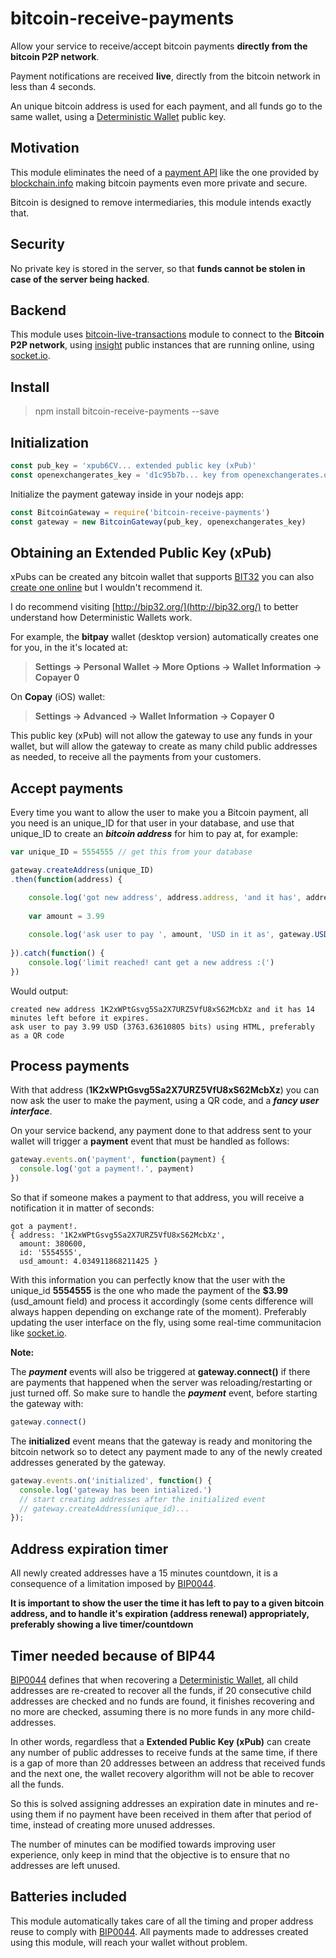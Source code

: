 bitcoin-receive-payments
===================
Allow your service to receive/accept bitcoin payments **directly from the bitcoin P2P network**.

Payment notifications are received **live**, directly from the bitcoin network in less than 4 seconds.

An unique bitcoin address is used for each payment, and all funds go to the same wallet, using a [Deterministic Wallet](https://en.bitcoin.it/wiki/Deterministic_wallet) public key. 

Motivation
--
This module eliminates the need of a [payment API](https://blockchain.info/es/api/api_receive) like the one provided by [blockchain.info](https://blockchain.info/) making bitcoin payments even more private and secure.

Bitcoin is designed to remove intermediaries, this module intends exactly that.

Security
--

No private key is stored in the server, so that **funds cannot be stolen in case of the server being hacked**.

Backend
--
This module uses [bitcoin-live-transactions](https://www.npmjs.com/package/bitcoin-live-transactions) module to connect to the **Bitcoin P2P network**, using [insight](https://github.com/bitpay/insight-api) public instances that are running online, using [socket.io](https://www.npmjs.com/package/socket.io).

Install
--------------------

> npm install bitcoin-receive-payments --save

Initialization
---

```javascript
const pub_key = 'xpub6CV... extended public key (xPub)'
const openexchangerates_key = 'd1c95b7b... key from openexchangerates.org' // to automatically convert USD amounts to BTC at real time rates
```

Initialize the payment gateway inside in your nodejs app:
```javascript
const BitcoinGateway = require('bitcoin-receive-payments')
const gateway = new BitcoinGateway(pub_key, openexchangerates_key)
```


Obtaining an Extended Public Key (xPub) 
----
xPubs can be created any bitcoin wallet that supports [BIT32](https://github.com/bitcoin/bips/blob/master/bip-0032.mediawiki) you can also [create one online](http://bip32.org/) but I wouldn't recommend it.

I do recommend visiting [http://bip32.org/](http://bip32.org/) to better understand how Deterministic Wallets work.

For example, the **bitpay** wallet (desktop version) automatically creates one for you, in the it's located at: 
> **Settings -> Personal Wallet -> More Options -> Wallet Information -> Copayer 0**

On **Copay** (iOS) wallet:
> **Settings -> Advanced -> Wallet Information -> Copayer 0**

This public key (xPub) will not allow the gateway to use any funds in your wallet, but will allow the gateway to create as many child public addresses as needed, to receive all the payments from your customers.

Accept payments
--

Every time you want to allow the user to make you a Bitcoin payment, all you need is an unique_ID for that user in your database, and use that unique_ID to create an ***bitcoin address*** for him to pay at, for example:

```javascript
var unique_ID = 5554555 // get this from your database

gateway.createAddress(unique_ID)
.then(function(address) {

    console.log('got new address', address.address, 'and it has', address.seconds_left / 60, 'minutes left before it expires.')
    
    var amount = 3.99
    
    console.log('ask user to pay ', amount, 'USD in it as', gateway.USDtoBIT(amount) + ' bits, using HTML, preferably as a QR code')
    
}).catch(function() {
    console.log('limit reached! cant get a new address :(')
})
```
Would output:
```
created new address 1K2xWPtGsvg5Sa2X7URZ5VfU8xS62McbXz and it has 14 minutes left before it expires.
ask user to pay 3.99 USD (3763.63610805 bits) using HTML, preferably as a QR code
```

Process payments
--

With that address (**1K2xWPtGsvg5Sa2X7URZ5VfU8xS62McbXz**) you can now ask the user to make the payment, using a QR code, and a ***fancy user interface***.

On your service backend, any payment done to that address sent to your wallet will trigger a **payment** event that must be handled as follows:
```javascript
gateway.events.on('payment', function(payment) {
  console.log('got a payment!.', payment)
})
```
So that if someone makes a payment to that address, you will receive a notification it in matter of seconds:
```
got a payment!. 
{ address: '1K2xWPtGsvg5Sa2X7URZ5VfU8xS62McbXz',
  amount: 380600,
  id: '5554555',
  usd_amount: 4.034911868211425 }
````

With this information you can perfectly know that the user with the unique_id **5554555** is the one who made the payment of the **$3.99** (usd_amount field) and process it accordingly (some cents difference will always happen depending on exchange rate of the moment). Preferably updating the user interface on the fly, using some real-time communitacion like [socket.io](https://socket.io/).

**Note:**

The ***payment*** events will also be triggered at **gateway.connect()** if there are payments that happened when the server was reloading/restarting or just turned off. So make sure to handle the ***payment*** event, before starting the gateway with:

```javascript
gateway.connect()
```

The **initialized** event means that the gateway is ready and monitoring the bitcoin network so to detect any payment made to any of the newly created addresses generated by the gateway. 

```javascript
gateway.events.on('initialized', function() {
  console.log('gateway has been intialized.')
  // start creating addresses after the initialized event
  // gateway.createAddress(unique_id)...
});
```

Address expiration timer
--

All newly created addresses have a 15 minutes countdown, it is a consequence of a limitation imposed by [BIP0044](https://github.com/bitcoin/bips/blob/master/bip-0044.mediawiki).

**It is important to show the user the time it has left to pay to a given bitcoin address, and to handle it's expiration (address renewal) appropriately, preferably showing a live timer/countdown**

Timer needed because of BIP44
--

[BIP0044](https://github.com/bitcoin/bips/blob/master/bip-0044.mediawiki) defines that when recovering a [Deterministic Wallet](https://en.bitcoin.it/wiki/Deterministic_wallet), all child addresses are re-created to recover all the funds, if 20 consecutive child addresses are checked and no funds are found, it finishes recovering and no more are checked, assuming there is no more funds in any more child-addresses.

In other words, regardless that a **Extended Public Key (xPub)** can create any number of public addresses to receive funds at the same time, if there is a gap of more than 20 addresses between an address that received funds and the next one, the wallet recovery algorithm will not be able to recover all the funds.

So this is solved assigning addresses an expiration date in minutes and re-using them if no payment have been received in them after that period of time, instead of creating more unused addresses.

The number of minutes can be modified towards improving user experience, only keep in mind that the objective is to ensure that no addresses are left unused.

Batteries included
--

This module automatically takes care of all the timing and proper address reuse to comply with [BIP0044](https://github.com/bitcoin/bips/blob/master/bip-0044.mediawiki). All payments made to addresses created using this module, will reach your wallet without problem.